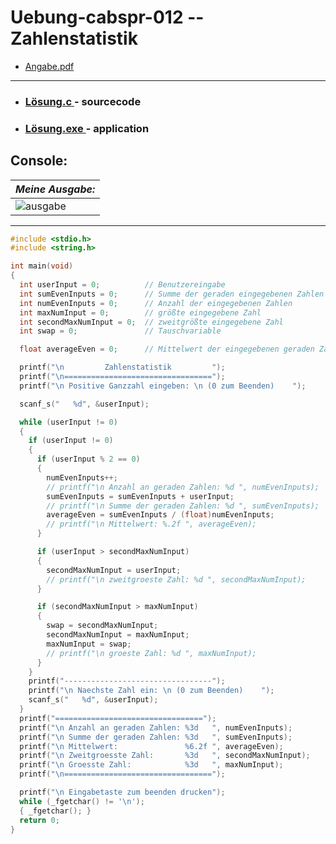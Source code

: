 # Uebung-cabspr-012 -- Zahlenstatistik

- [Angabe.pdf](https://github.com/IxI-Enki/Uebung-cabspr-012/blob/main/BSP10.pdf)

---

- ### [Lösung.c ](https://github.com/IxI-Enki/Uebung-cabspr-012/blob/main/Zahlenstatistik.c) - sourcecode  
- ### [Lösung.exe ](https://github.com/IxI-Enki/Uebung-cabspr-012/blob/main/Zahlenstatistik.exe) - application  

<sub><sup>
---
</sup></sub>

## Console:
| *Meine Ausgabe:* |
| :-------- |
| ![ausgabe](https://github.com/IxI-Enki/Uebung-cabspr-012/assets/138018029/d5da2f32-3dc0-48e8-92ae-cdf61fe4490a) |

---

```c
#include <stdio.h>
#include <string.h>

int main(void)
{
  int userInput = 0;          // Benutzereingabe
  int sumEvenInputs = 0;      // Summe der geraden eingegebenen Zahlen
  int numEvenInputs = 0;      // Anzahl der eingegebenen Zahlen
  int maxNumInput = 0;        // größte eingegebene Zahl
  int secondMaxNumInput = 0;  // zweitgrößte eingegebene Zahl
  int swap = 0;               // Tauschvariable

  float averageEven = 0;      // Mittelwert der eingegebenen geraden Zahlen %.2f (2 Nachkommastellen)

  printf("\n         Zahlenstatistik         ");
  printf("\n=================================");
  printf("\n Positive Ganzzahl eingeben: \n (0 zum Beenden)    ");

  scanf_s("   %d", &userInput);

  while (userInput != 0)
  {
    if (userInput != 0)
    {
      if (userInput % 2 == 0)
      {
        numEvenInputs++;
        // printf("\n Anzahl an geraden Zahlen: %d ", numEvenInputs);
        sumEvenInputs = sumEvenInputs + userInput;
        // printf("\n Summe der geraden Zahlen: %d ", sumEvenInputs);
        averageEven = sumEvenInputs / (float)numEvenInputs;
        // printf("\n Mittelwert: %.2f ", averageEven);
      }

      if (userInput > secondMaxNumInput)
      {
        secondMaxNumInput = userInput;
        // printf("\n zweitgroeste Zahl: %d ", secondMaxNumInput);
      }

      if (secondMaxNumInput > maxNumInput)
      {
        swap = secondMaxNumInput;
        secondMaxNumInput = maxNumInput;
        maxNumInput = swap;
        // printf("\n groeste Zahl: %d ", maxNumInput);
      }
    }
    printf("---------------------------------");
    printf("\n Naechste Zahl ein: \n (0 zum Beenden)    ");
    scanf_s("   %d", &userInput);
  }         
  printf("=================================");
  printf("\n Anzahl an geraden Zahlen: %3d   ", numEvenInputs);
  printf("\n Summe der geraden Zahlen: %3d   ", sumEvenInputs);
  printf("\n Mittelwert:               %6.2f ", averageEven);
  printf("\n Zweitgroesste Zahl:       %3d   ", secondMaxNumInput);
  printf("\n Groesste Zahl:            %3d   ", maxNumInput);
  printf("\n=================================");

  printf("\n Eingabetaste zum beenden drucken");
  while (_fgetchar() != '\n');
  { _fgetchar(); }
  return 0;
}
```
